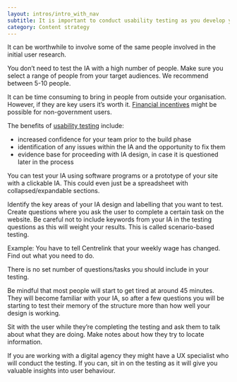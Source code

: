 ```yaml
---
layout: intros/intro_with_nav
subtitle: It is important to conduct usability testing as you develop your IA. 
category: Content strategy
---
```


It can be worthwhile to involve some of the same people involved in the initial user research.

You don’t need to test the IA with a high number of people. Make sure you select a range of people from your target audiences. We recommend between 5-10 people.

It can be time consuming to bring in people from outside your organisation.  However, if they are key users it’s worth it. [Financial incentives](/user-research/paying-incentives) might be possible for non-government users.

The benefits of [usability testing](/digital-service-standard/10-test-the-service) include:
- increased confidence for your team prior to the build phase
- identification of any issues within the IA and the opportunity to fix them
- evidence base for proceeding with IA design, in case it is questioned later in the process

You can test your IA using software programs or a prototype of your site with a clickable IA.  This could even just be a spreadsheet with collapsed/expandable sections.

Identify the key areas of your IA design and labelling that you want to test. Create questions where you ask the user to complete a certain task on the website. Be careful not to include keywords from your IA in the testing questions as this will weight your results.  This is called scenario-based testing.

Example: You have to tell Centrelink that your weekly wage has changed. Find out what you need to do.

There is no set number of questions/tasks you should include in your testing.

Be mindful that most people will start to get tired  at around 45 minutes.  They will become familiar with your IA, so after a few questions you will be starting to test their memory of the structure more than how well your design is working.

Sit with the user while they’re completing the testing and ask them to talk about what they are doing. Make notes about how they try to locate information.

If you are working with a digital agency they might have a UX specialist who will conduct the testing.  If you can, sit in on the testing as it will give you valuable insights into user behaviour.